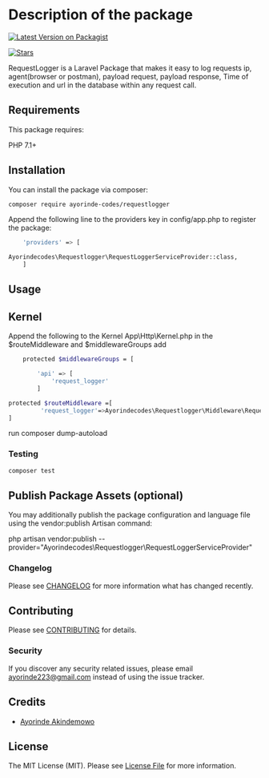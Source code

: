 # Description of the package

[![Latest Version on Packagist](https://img.shields.io/packagist/v/ayorinde-codes/requestlogger.svg?style=flat-square)](https://packagist.org/packages/ayorinde-codes/requestlogger)

[![Stars](https://img.shields.io/github/stars/Ayorinde-Codes/RequestLogger.svg?style=flat-square)](https://github.com/Ayorinde-Codes/RequestLogger/stargazers)



RequestLogger is a Laravel Package that makes it easy to log requests ip, agent(browser or postman), payload request, payload response, Time of execution and url in the database within any request call.

## Requirements
This package requires:

PHP 7.1+
## Installation

You can install the package via composer:

```bash
composer require ayorinde-codes/requestlogger
```

Append the following line to the providers key in config/app.php to register the package:

```bash
    'providers' => [

Ayorindecodes\Requestlogger\RequestLoggerServiceProvider::class,
    ]
```
## Usage
## Kernel 

Append the following to the Kernel App\Http\Kernel.php in the $routeMiddleware and $middlewareGroups add
```bash
    protected $middlewareGroups = [

        'api' => [
            'request_logger'
        ]

protected $routeMiddleware =[
         'request_logger'=>Ayorindecodes\Requestlogger\Middleware\RequestLoggerMiddleware::class,
]
```

run composer dump-autoload


### Testing

``` bash
composer test
```

## Publish Package Assets (optional)
You may additionally publish the package configuration and language file using the vendor:publish Artisan command:

php artisan vendor:publish --provider="Ayorindecodes\Requestlogger\RequestLoggerServiceProvider"

### Changelog

Please see [CHANGELOG](CHANGELOG.md) for more information what has changed recently.

## Contributing

Please see [CONTRIBUTING](CONTRIBUTING.md) for details.

### Security

If you discover any security related issues, please email ayorinde223@gmail.com instead of using the issue tracker.

## Credits

- [Ayorinde Akindemowo](https://github.com/ayorinde-codes)

## License

The MIT License (MIT). Please see [License File](LICENSE.md) for more information.
